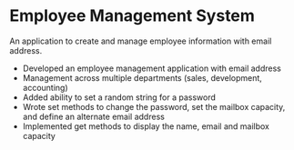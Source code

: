 # Employee Management System
An application to create and manage employee information with email address.

- Developed an employee management application with email address
- Management across multiple departments (sales, development, accounting)
- Added ability to set a random string for a password
- Wrote set methods to change the password, set the mailbox capacity, and define an alternate email address
- Implemented get methods to display the name, email and mailbox capacity

